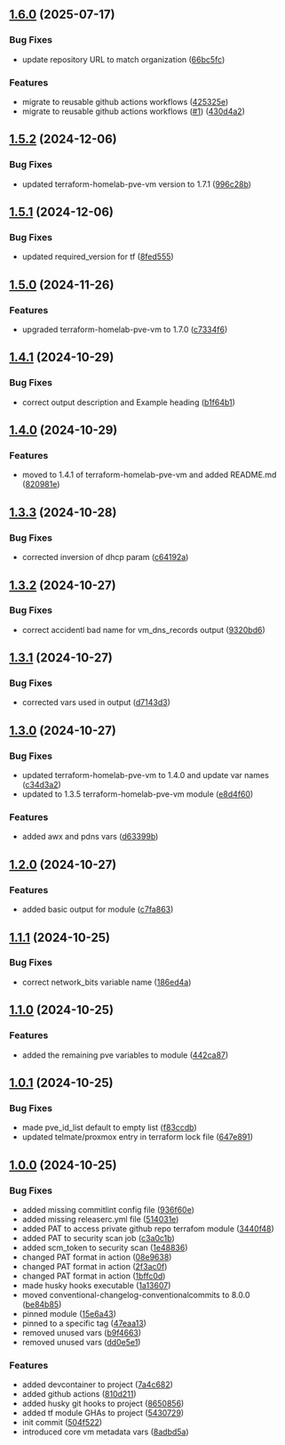 ## [1.6.0](https://github.com/Knighten-Homelab/terraform-proxmox-vm-cluster/compare/1.5.2...1.6.0) (2025-07-17)

### Bug Fixes

* update repository URL to match organization ([66bc5fc](https://github.com/Knighten-Homelab/terraform-proxmox-vm-cluster/commit/66bc5fca33dd08b0fafc535d0bc45e7cbc370e9d))

### Features

* migrate to reusable github actions workflows ([425325e](https://github.com/Knighten-Homelab/terraform-proxmox-vm-cluster/commit/425325e55ff60a71348813ad830157ada7daad0f))
* migrate to reusable github actions workflows ([#1](https://github.com/Knighten-Homelab/terraform-proxmox-vm-cluster/issues/1)) ([430d4a2](https://github.com/Knighten-Homelab/terraform-proxmox-vm-cluster/commit/430d4a26637437ca71d2cc1ba5ac7c0065b14add))

## [1.5.2](https://github.com/Johnny-Knighten/terraform-homelab-pve-vm-cluster/compare/1.5.1...1.5.2) (2024-12-06)

### Bug Fixes

* updated terraform-homelab-pve-vm version to 1.7.1 ([996c28b](https://github.com/Johnny-Knighten/terraform-homelab-pve-vm-cluster/commit/996c28b20852d08035a96baac11b72274d1da92f))

## [1.5.1](https://github.com/Johnny-Knighten/terraform-homelab-pve-vm-cluster/compare/1.5.0...1.5.1) (2024-12-06)

### Bug Fixes

* updated required_version for tf ([8fed555](https://github.com/Johnny-Knighten/terraform-homelab-pve-vm-cluster/commit/8fed555d27f57b1a216aa9ff72cb97faa02ef02b))

## [1.5.0](https://github.com/Johnny-Knighten/terraform-homelab-pve-vm-cluster/compare/1.4.1...1.5.0) (2024-11-26)

### Features

* upgraded terraform-homelab-pve-vm to 1.7.0 ([c7334f6](https://github.com/Johnny-Knighten/terraform-homelab-pve-vm-cluster/commit/c7334f69000a0ab96ca22af856ca5721d2ba5e0d))

## [1.4.1](https://github.com/Johnny-Knighten/terraform-homelab-pve-vm-cluster/compare/1.4.0...1.4.1) (2024-10-29)

### Bug Fixes

* correct output description and Example heading ([b1f64b1](https://github.com/Johnny-Knighten/terraform-homelab-pve-vm-cluster/commit/b1f64b1f6d445f92aad3d7be90a6b4002f6110e0))

## [1.4.0](https://github.com/Johnny-Knighten/terraform-homelab-pve-vm-cluster/compare/1.3.3...1.4.0) (2024-10-29)

### Features

* moved to 1.4.1 of terraform-homelab-pve-vm and added README.md ([820981e](https://github.com/Johnny-Knighten/terraform-homelab-pve-vm-cluster/commit/820981ecd43def077490ceffabde8af7514a6f2b))

## [1.3.3](https://github.com/Johnny-Knighten/terraform-homelab-pve-vm-cluster/compare/1.3.2...1.3.3) (2024-10-28)

### Bug Fixes

* corrected inversion of dhcp param ([c64192a](https://github.com/Johnny-Knighten/terraform-homelab-pve-vm-cluster/commit/c64192aa28f62fa493618b8cb1560ae4d9fb0b78))

## [1.3.2](https://github.com/Johnny-Knighten/terraform-homelab-pve-vm-cluster/compare/1.3.1...1.3.2) (2024-10-27)

### Bug Fixes

* correct accidentl bad name for vm_dns_records output ([9320bd6](https://github.com/Johnny-Knighten/terraform-homelab-pve-vm-cluster/commit/9320bd68eeccd26a9be880120c6398fb345bdbb7))

## [1.3.1](https://github.com/Johnny-Knighten/terraform-homelab-pve-vm-cluster/compare/1.3.0...1.3.1) (2024-10-27)

### Bug Fixes

* corrected vars used in output ([d7143d3](https://github.com/Johnny-Knighten/terraform-homelab-pve-vm-cluster/commit/d7143d36d3fd1a5a7af7641af08d4aa7e23e78f5))

## [1.3.0](https://github.com/Johnny-Knighten/terraform-homelab-pve-vm-cluster/compare/1.2.0...1.3.0) (2024-10-27)

### Bug Fixes

* updated terraform-homelab-pve-vm to 1.4.0 and update var names ([c34d3a2](https://github.com/Johnny-Knighten/terraform-homelab-pve-vm-cluster/commit/c34d3a2d0ed18ea6422779ff3099a36f797ffa72))
* updated to 1.3.5 terraform-homelab-pve-vm module ([e8d4f60](https://github.com/Johnny-Knighten/terraform-homelab-pve-vm-cluster/commit/e8d4f60d0012944fb065c41a48f3a1b0df359c30))

### Features

* added awx and pdns vars ([d63399b](https://github.com/Johnny-Knighten/terraform-homelab-pve-vm-cluster/commit/d63399b31f1dd0ae73e33ea6974d986a3a7e259e))

## [1.2.0](https://github.com/Johnny-Knighten/terraform-homelab-pve-vm-cluster/compare/1.1.1...1.2.0) (2024-10-27)

### Features

* added basic output for module ([c7fa863](https://github.com/Johnny-Knighten/terraform-homelab-pve-vm-cluster/commit/c7fa8637781158045ca6218710385054cadeeca8))

## [1.1.1](https://github.com/Johnny-Knighten/terraform-homelab-pve-vm-cluster/compare/1.1.0...1.1.1) (2024-10-25)

### Bug Fixes

* correct network_bits variable name ([186ed4a](https://github.com/Johnny-Knighten/terraform-homelab-pve-vm-cluster/commit/186ed4a6605435899c3ef15e24a0c4ffcd44eb7a))

## [1.1.0](https://github.com/Johnny-Knighten/terraform-homelab-pve-vm-cluster/compare/1.0.1...1.1.0) (2024-10-25)

### Features

* added the remaining pve variables to module ([442ca87](https://github.com/Johnny-Knighten/terraform-homelab-pve-vm-cluster/commit/442ca87d25be401d95081cee4d39ffa27841a40a))

## [1.0.1](https://github.com/Johnny-Knighten/terraform-homelab-pve-vm-cluster/compare/1.0.0...1.0.1) (2024-10-25)

### Bug Fixes

* made pve_id_list default to empty list ([f83ccdb](https://github.com/Johnny-Knighten/terraform-homelab-pve-vm-cluster/commit/f83ccdb88acf12f15af5e1225186f3eaf636523e))
* updated telmate/proxmox entry in terraform lock file ([647e891](https://github.com/Johnny-Knighten/terraform-homelab-pve-vm-cluster/commit/647e8919fb951129c185c656a58ef28202fee8fc))

## [1.0.0](https://github.com/Johnny-Knighten/terraform-homelab-pve-vm-cluster/compare/...1.0.0) (2024-10-25)

### Bug Fixes

* added missing commitlint config file ([936f60e](https://github.com/Johnny-Knighten/terraform-homelab-pve-vm-cluster/commit/936f60e600a4678ab4f9abaf6afb11fcad493c94))
* added missing releaserc.yml file ([514031e](https://github.com/Johnny-Knighten/terraform-homelab-pve-vm-cluster/commit/514031e1164cc99477f26eae7147a34d2fea140a))
* added PAT to access private github repo terrafom module ([3440f48](https://github.com/Johnny-Knighten/terraform-homelab-pve-vm-cluster/commit/3440f48926d6ceae9db984b920fda83ff89bfe7b))
* added PAT to security scan job ([c3a0c1b](https://github.com/Johnny-Knighten/terraform-homelab-pve-vm-cluster/commit/c3a0c1b4332b82fb5f5779afaf79c9c6879503f4))
* added scm_token to security scan ([1e48836](https://github.com/Johnny-Knighten/terraform-homelab-pve-vm-cluster/commit/1e48836811594f5e6e6fdba2c4cc2c21129c78aa))
* changed PAT format in action ([08e9638](https://github.com/Johnny-Knighten/terraform-homelab-pve-vm-cluster/commit/08e9638b393dc2de728fc249be8b19301ac186d8))
* changed PAT format in action ([2f3ac0f](https://github.com/Johnny-Knighten/terraform-homelab-pve-vm-cluster/commit/2f3ac0f43d2e31b03eeb217cc90ab9f4778f628c))
* changed PAT format in action ([1bffc0d](https://github.com/Johnny-Knighten/terraform-homelab-pve-vm-cluster/commit/1bffc0d323e18a7d07893f8ffc10b40bac007c68))
* made husky hooks executable ([1a13607](https://github.com/Johnny-Knighten/terraform-homelab-pve-vm-cluster/commit/1a1360715740a415f63b8bfdba5462ce0f63febb))
* moved conventional-changelog-conventionalcommits to 8.0.0 ([be84b85](https://github.com/Johnny-Knighten/terraform-homelab-pve-vm-cluster/commit/be84b858cabdb97961ae4691d95ea401d1c2d213))
* pinned module ([15e6a43](https://github.com/Johnny-Knighten/terraform-homelab-pve-vm-cluster/commit/15e6a43dbb389b7fc2873bccbcf0809125d7e6a6))
* pinned to a specific tag ([47eaa13](https://github.com/Johnny-Knighten/terraform-homelab-pve-vm-cluster/commit/47eaa13acd5b437284917d2be40af28fd03edbba))
* removed unused vars ([b9f4663](https://github.com/Johnny-Knighten/terraform-homelab-pve-vm-cluster/commit/b9f4663d32318cc82ee33ac8a316e9ce3fd277a4))
* removed unused vars ([dd0e5e1](https://github.com/Johnny-Knighten/terraform-homelab-pve-vm-cluster/commit/dd0e5e170ce3ea7132931563c0891f59f53f465c))

### Features

* added devcontainer to project ([7a4c682](https://github.com/Johnny-Knighten/terraform-homelab-pve-vm-cluster/commit/7a4c68277449d81a5fc9d85433c35138bf7b75e2))
* added github actions ([810d211](https://github.com/Johnny-Knighten/terraform-homelab-pve-vm-cluster/commit/810d211ef750948f98eb3445016f14f34a6911aa))
* added husky git hooks to project ([8650856](https://github.com/Johnny-Knighten/terraform-homelab-pve-vm-cluster/commit/865085623fb43b841bec592f3122efd5b02a6cc4))
* added tf module GHAs to project ([5430729](https://github.com/Johnny-Knighten/terraform-homelab-pve-vm-cluster/commit/5430729751555928827d720f51fd2d436eaf10dd))
* init commit ([504f522](https://github.com/Johnny-Knighten/terraform-homelab-pve-vm-cluster/commit/504f522d78b9823edb276fca59c37ea5b3d47680))
* introduced core vm metadata vars ([8adbd5a](https://github.com/Johnny-Knighten/terraform-homelab-pve-vm-cluster/commit/8adbd5afad4d9c9f69b5cc0266afe4a0690a2764))
